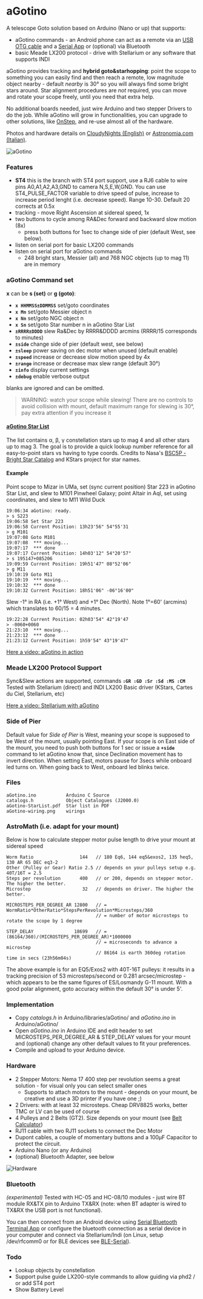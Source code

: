 # aGotino
A telescope Goto solution based on Arduino (Nano or up) that supports:

- aGotino commands - an Android phone can act as a remote via an [USB OTG cable](https://www.amazon.com/s?k=usb+otg+cable) and a [Serial App](https://play.google.com/store/apps/details?id=de.kai_morich.serial_usb_terminal&hl=it) or (optional) via Bluetooth
- basic Meade LX200 protocol - drive with Stellarium or any software that supports INDI

aGotino provides tracking and **hybrid goto&starhopping**: point the scope to something you can easily find and then reach a remote, low magnitude object nearby - default *nearby* is 30° so you will always find some bright stars around. Star alignment procedures are _not_ required, you can move and rotate your scope freely, until you need that extra help. 

No additional boards needed, just wire Arduino and two stepper Drivers to do the job. While aGotino will grow in functionalities, you can  upgrade to other solutions, like [OnStep](https://onstep.groups.io/g/main), and re-use almost all of the hardware.

Photos and hardware details on [CloudyNights (English)](https://www.cloudynights.com/topic/735800-agotino-a-simple-arduino-nano-goto/) or [Astronomia.com (Italian)](https://www.astronomia.com/forum/showthread.php?34605-aGotino-un-goto-con-Arduino).

![aGotino](https://www.cloudynights.com/uploads/gallery/album_14775/sml_gallery_329462_14775_4192.jpg)

### Features

- **ST4** this is the branch with ST4 port support, use a RJ6 cable to wire pins A0,A1,A2,A3,GND to camera N,S,E,W,GND. You can use ST4_PULSE_FACTOR variable to drive speed of pulse, increase to increase period lenght (i.e. decrease speed). Range 10-30. Default 20 corrects at 0.5x
- tracking - move Right Ascension at sidereal speed, 1x
- two buttons to cycle among RA&Dec forward and backward slow motion (8x) 
  - press both buttons for 1sec to change side of pier (default West, see below).
- listen on serial port for basic LX200 commands
- listen on serial port for aGotino commands
  - 248 bright stars, Messier (all) and 768 NGC objects (up to mag 11) are in memory
  

### aGotino Command set
**x** can be **s (set)** or **g (goto)**:    
  - **`x HHMMSS±DDMMSS`** set/goto coordinates
  - **`x Mn`**            set/goto Messier object n
  - **`x Nn`**            set/goto NGC object n
  - **`x Sn`**            set/goto Star number n in aGotino Star List
  - **`±RRRR±DDDD`**     slew Ra&Dec by RRRR&DDDD arcmins (RRRR/15 corresponds to minutes)
  - **`±side`**        change side of pier (default west, see below)
  - **`±sleep`**       power saving on dec motor when unused (default enable)
  - **`±speed`**       increase or decrease slow motion speed by 4x
  - **`±range`**       increase or decrease max slew range (default 30°)
  - **`±info`**        display current settings
  - **`±debug`**       enable verbose output

blanks are ignored and can be omitted.

> WARNING: watch your scope while slewing!
> There are no controls to avoid collision with mount,
> default maximum range for slewing is 30°, pay extra attention if you increase it

#### [aGotino Star List](https://github.com/mappite/aGotino/blob/main/aGotino-StarList.pdf)

The list contains α, β, γ constellation stars up to mag 4 and all other stars up to mag 3. The goal is to provide a quick lookup number reference for all easy-to-point stars vs having to type coords. Credits to Nasa's [BSC5P - Bright Star Catalog](https://heasarc.gsfc.nasa.gov/W3Browse/star-catalog/bsc5p.html) and KStars project for star names.

#### Example 

Point scope to Mizar in UMa, set (sync current position) Star 223 in aGotino Star List, and slew to M101 Pinwheel Galaxy;  point Altair in Aql, set using coordinates, and slew to M11 Wild Duck

    19:06:34 aGotino: ready.
    > s S223
    19:06:58 Set Star 223      
    19:06:58 Current Position: 13h23'56" 54°55'31
    > g M101
    19:07:08 Goto M101
    19:07:08  *** moving...
    19:07:17  *** done
    19:07:17 Current Position: 14h03'12" 54°20'57"
    > s 195147+085206
    19:09:59 Current Position: 19h51'47" 08°52'06"
    > g M11
    19:10:19 Goto M11
    19:10:19  *** moving...
    19:10:32  *** done
    19:10:32 Current Position: 18h51'06" ‑06°16'00"

Slew -1° in RA (i.e. +1° West) and +1° Dec (North). Note 1°=60' (arcmins) which translates to 60/15 = 4 minutes.

    19:22:28 Current Position: 02h03'54" 42°19'47
    > -0060+0060
    21:23:10  *** moving...
    21:23:12  *** done
    21:23:12 Current Position: 1h59'54" 43°19'47"

[Here a video: aGotino in action](https://www.youtube.com/watch?v=YF_J7_7lyB4)

### Meade LX200 Protocol Support

Sync&Slew actions are supported, commands **`:GR :GD :Sr :Sd :MS :CM`**  
Tested with Stellarium (direct) and INDI LX200 Basic driver (KStars, Cartes du Ciel, Stellarium, etc)

[Here a video: Stellarium with aGotino](https://youtu.be/PdkoGX5PcDA)

### Side of Pier

Default value for *Side of Pier* is West, meaning your scope is supposed to be West of the mount, usually pointing East. If your scope is on East side of the mount, you need to push both buttons for 1 sec or issue a **`+side`** command to let aGotino know that, since Declination movement has to invert direction. When setting East, motors pause for 3secs while onboard led turns on. When going back to West, onboard led blinks twice. 

### Files

    aGotino.ino           Arduino C Source
    catalogs.h            Object Catalogues (J2000.0)
    aGotino-StarList.pdf  Star list in PDF
    aGotino-wiring.png    wirings 

### AstroMath (i.e. adapt for your mount)

Below is how to calculate stepper motor pulse length to drive your mount at sidereal speed
    
    Worm Ratio                 144   // 180 Eq6, 144 eq5&exos2, 135 heq5, 130 AR 65 DEC eq3-2
    Other (Pulley or Gear) Ratio 2.5 // depends on your pulleys setup e.g. 40T/16T = 2.5
    Steps per revolution       400   // or 200, depends on stepper motor. The higher the better.
    Microstep                   32   // depends on driver. The higher the better.
     
    MICROSTEPS_PER_DEGREE_AR 12800   // = WormRatio*OtherRatio*StepsPerRevolution*Microsteps/360
                                     // = number of motor microsteps to rotate the scope by 1 degree
     
    STEP_DELAY               18699   // = (86164/360)/(MICROSTEPS_PER_DEGREE_AR)*1000000
                                     // = microseconds to advance a microstep
                                     // 86164 is earth 360deg rotation time in secs (23h56m04s)
                                  
The above example is for an EQ5/Exos2 with 40T-16T pulleys: it results in a tracking precision of 53 microsteps/second or 0.281 arcsec/microstep - which appears to be the same figures of ES/Losmandy G-11 mount. With a good polar alignment, goto accuracy within the default 30° is under 5'.

### Implementation

- Copy _catalogs.h_ in Arduino/libraries/aGotino/ and _aGotino.ino_ in Arduino/aGotino/ 
- Open _aGotino.ino_ in Arduino IDE and edit header to set MICROSTEPS_PER_DEGREE_AR & STEP_DELAY values for your mount and (optional) change any other default values to fit your preferences.
- Compile and upload to your Arduino device.

### Hardware

- 2 Stepper Motors:  Nema 17 400 step per revolution seems a great solution - for visual only you can select smaller ones
  - Supports to attach motors to the mount - depends on your mount, be creative and use a 3D printer if you have one ;)
- 2 Drivers: with at least 32 microsteps. Cheap DRV8825 works, better TMC or LV can be used of course
- 4 Pulleys and 2 Belts (GT2). Size depends on your mount (see [Belt Calculator](https://www.bbman.com/belt-length-calculator/))
- RJ11 cable with two RJ11 sockets to connect the Dec Motor
- Dupont cables, a couple of momentary buttons and a 100µF Capacitor to protect the circuit.
- Arduino Nano (or any Arduino)
- (optional) Bluetooth Adapter, see below

![Hardware](https://imgur.com/zhQLEPC.png)

### Bluetooth
_(experimental)_ Tested with HC-05 and HC-08/10 modules - just wire BT module RX&TX pin to Arduino TX&RX (note: when BT adapter is wired to TX&RX the USB port is not functional). 

You can then connect from an Android device using [Serial Bluetooth Terminal App](https://play.google.com/store/apps/details?id=de.kai_morich.serial_bluetooth_terminal&hl=it&gl=US) or configure the bluetooth connection as a serial device in your computer and connect via Stellarium/Indi (on Linux, setup /dev/rfcomm0 or for BLE devices see [BLE-Serial](https://github.com/Jakeler/ble-serial)).

### Todo

- Lookup objects by constellation
- Support pulse guide LX200-style commands to allow guiding via phd2 / or add ST4 port
- Show Battery Level
